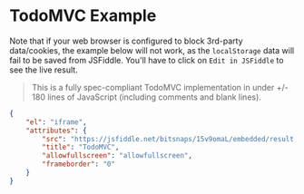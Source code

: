 # TodoMVC Example

Note that if your web browser is configured to block 3rd-party data/cookies, the example below will not work, as the `localStorage` data will fail to be saved from JSFiddle.
You'll have to click on `Edit in JSFiddle` to see the live result.

> This is a fully spec-compliant TodoMVC implementation in under +/- 180 lines of JavaScript (including comments and blank lines).

```json
{
    "el": "iframe",
    "attributes": {
        "src": "https://jsfiddle.net/bitsnaps/15v9omaL/embedded/result,js,css",
        "title": "TodoMVC",
        "allowfullscreen": "allowfullscreen",
        "frameborder": "0"
    }
}
```
